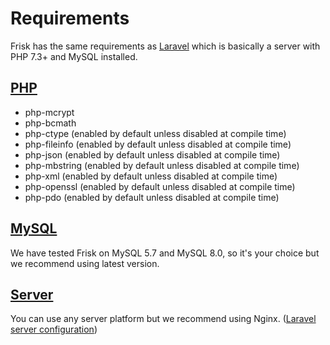 # Requirements

Frisk has the same requirements as [Laravel](https://laravel.com/docs/master#server-requirements) which is basically a server with PHP 7.3+ and MySQL installed.

## [PHP](#php)
- php-mcrypt
- php-bcmath
- php-ctype (enabled by default unless disabled at compile time)
- php-fileinfo (enabled by default unless disabled at compile time)
- php-json (enabled by default unless disabled at compile time)
- php-mbstring (enabled by default unless disabled at compile time)
- php-xml (enabled by default unless disabled at compile time)
- php-openssl (enabled by default unless disabled at compile time)
- php-pdo (enabled by default unless disabled at compile time)

## [MySQL](#mysql)
We have tested Frisk on MySQL 5.7 and MySQL 8.0, so it's your choice but we recommend using latest version.
 
 ## [Server](#server)
 You can use any server platform but we recommend using Nginx. ([Laravel server configuration](https://laravel.com/docs/master#web-server-configuration))
